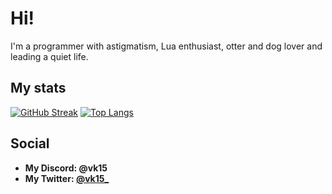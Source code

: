 # **Hi!**

I'm a programmer with astigmatism, Lua enthusiast, otter and dog lover and leading a quiet life.

## My stats

[![GitHub Streak](http://github-readme-streak-stats.herokuapp.com?user=VicKaoy&theme=gruvbox&border_radius=5&mode=weekly&card_width=0)](https://git.io/streak-stats) [![Top Langs](https://github-readme-stats.vercel.app/api/top-langs/?username=VicKaoy&theme=gruvbox)](https://github.com/anuraghazra/github-readme-stats)

## Social

+ **My Discord: @vk15**
+ **My Twitter: [@vk15_](https://x.com/vk15_)**
